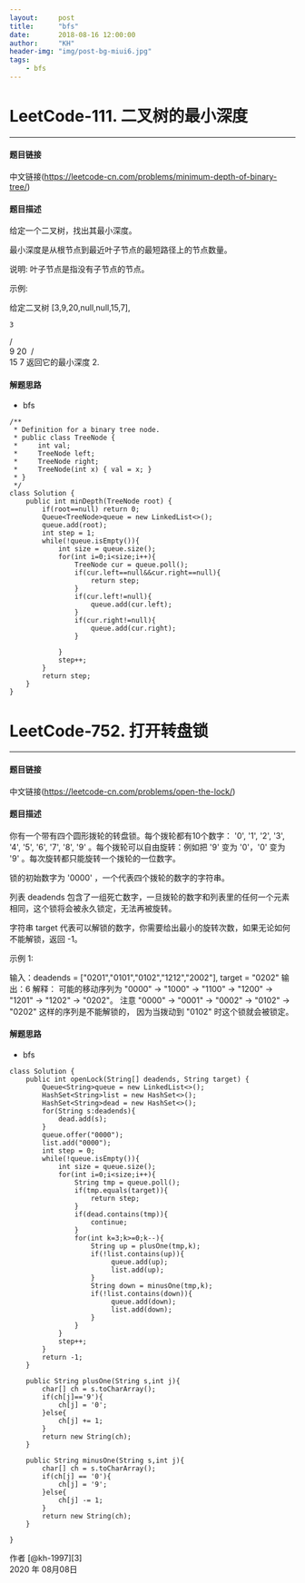 ```yaml
---
layout:     post
title:      "bfs"
date:       2018-08-16 12:00:00
author:     "KH"
header-img: "img/post-bg-miui6.jpg"
tags:
    - bfs
---
```


# LeetCode-111. 二叉树的最小深度

------
#### 题目链接

中文链接(https://leetcode-cn.com/problems/minimum-depth-of-binary-tree/)

#### 题目描述

给定一个二叉树，找出其最小深度。

最小深度是从根节点到最近叶子节点的最短路径上的节点数量。

说明: 叶子节点是指没有子节点的节点。

示例:

给定二叉树 [3,9,20,null,null,15,7],

    3
   / \
  9  20
​    /  \
   15   7
返回它的最小深度  2.

#### 解题思路

- bfs

```
/**
 * Definition for a binary tree node.
 * public class TreeNode {
 *     int val;
 *     TreeNode left;
 *     TreeNode right;
 *     TreeNode(int x) { val = x; }
 * }
 */
class Solution {
    public int minDepth(TreeNode root) {
        if(root==null) return 0;
        Queue<TreeNode>queue = new LinkedList<>();
        queue.add(root);
        int step = 1;
        while(!queue.isEmpty()){
            int size = queue.size();
            for(int i=0;i<size;i++){
                TreeNode cur = queue.poll();
                if(cur.left==null&&cur.right==null){
                    return step;
                }
                if(cur.left!=null){
                    queue.add(cur.left);
                }
                if(cur.right!=null){
                    queue.add(cur.right);
                }

            }
            step++;
        }
        return step;
    }
}
```



# LeetCode-752. 打开转盘锁

------
#### 题目链接

中文链接(https://leetcode-cn.com/problems/open-the-lock/)

#### 题目描述

你有一个带有四个圆形拨轮的转盘锁。每个拨轮都有10个数字： '0', '1', '2', '3', '4', '5', '6', '7', '8', '9' 。每个拨轮可以自由旋转：例如把 '9' 变为  '0'，'0' 变为 '9' 。每次旋转都只能旋转一个拨轮的一位数字。

锁的初始数字为 '0000' ，一个代表四个拨轮的数字的字符串。

列表 deadends 包含了一组死亡数字，一旦拨轮的数字和列表里的任何一个元素相同，这个锁将会被永久锁定，无法再被旋转。

字符串 target 代表可以解锁的数字，你需要给出最小的旋转次数，如果无论如何不能解锁，返回 -1。

示例 1:

输入：deadends = ["0201","0101","0102","1212","2002"], target = "0202"
输出：6
解释：
可能的移动序列为 "0000" -> "1000" -> "1100" -> "1200" -> "1201" -> "1202" -> "0202"。
注意 "0000" -> "0001" -> "0002" -> "0102" -> "0202" 这样的序列是不能解锁的，
因为当拨动到 "0102" 时这个锁就会被锁定。

#### 解题思路

- bfs

```
class Solution {
    public int openLock(String[] deadends, String target) {
        Queue<String>queue = new LinkedList<>();
        HashSet<String>list = new HashSet<>();
        HashSet<String>dead = new HashSet<>();
        for(String s:deadends){
            dead.add(s);
        }
        queue.offer("0000");
        list.add("0000");
        int step = 0;
        while(!queue.isEmpty()){
            int size = queue.size();
            for(int i=0;i<size;i++){
                String tmp = queue.poll();
                if(tmp.equals(target)){
                    return step;
                }
                if(dead.contains(tmp)){
                    continue;
                }
                for(int k=3;k>=0;k--){
                    String up = plusOne(tmp,k);
                    if(!list.contains(up)){
                         queue.add(up);
                         list.add(up);
                    }
                    String down = minusOne(tmp,k);
                    if(!list.contains(down)){
                         queue.add(down);
                         list.add(down);
                    }
                }
            }
            step++;
        }
        return -1;
    }

    public String plusOne(String s,int j){
        char[] ch = s.toCharArray();
        if(ch[j]=='9'){
            ch[j] = '0';
        }else{
            ch[j] += 1;
        }
        return new String(ch);
    }

    public String minusOne(String s,int j){
        char[] ch = s.toCharArray();
        if(ch[j] == '0'){
            ch[j] = '9';
        }else{
            ch[j] -= 1;
        }
        return new String(ch);
    }

}
```

作者 [@kh-1997][3]     
2020 年 08月08日    
